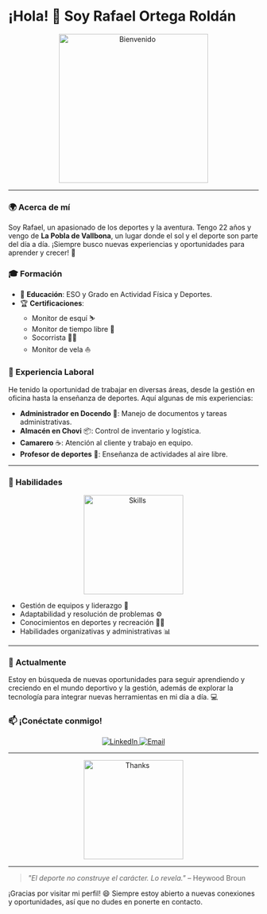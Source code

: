 # ¡Hola! 👋 Soy Rafael Ortega Roldán

<div align="center">
  <img src="https://media.giphy.com/media/vFKqnCdLPNOKc/giphy.gif" alt="Bienvenido" width="300"/>
</div>

---

### 🌍 Acerca de mí

Soy Rafael, un apasionado de los deportes y la aventura. Tengo 22 años y vengo de **La Pobla de Vallbona**, un lugar donde el sol y el deporte son parte del día a día. ¡Siempre busco nuevas experiencias y oportunidades para aprender y crecer! 🚀

### 🎓 Formación

- 📘 **Educación**: ESO y Grado en Actividad Física y Deportes.
- 🏆 **Certificaciones**:
  - Monitor de esquí ⛷️
  - Monitor de tiempo libre 🎈
  - Socorrista 🏊‍♂️
  - Monitor de vela ⛵

### 💼 Experiencia Laboral

He tenido la oportunidad de trabajar en diversas áreas, desde la gestión en oficina hasta la enseñanza de deportes. Aquí algunas de mis experiencias:

- **Administrador en Docendo** 🏢: Manejo de documentos y tareas administrativas.
- **Almacén en Chovi** 📦: Control de inventario y logística.
- **Camarero** ☕: Atención al cliente y trabajo en equipo.
- **Profesor de deportes** 🏀: Enseñanza de actividades al aire libre.

---

### 🚀 Habilidades

<div align="center">
  <img src="https://media.giphy.com/media/5xaOcLGvzHxDKjufnLW/giphy.gif" alt="Skills" width="200"/>
</div>

- Gestión de equipos y liderazgo 🏅
- Adaptabilidad y resolución de problemas ⚙️
- Conocimientos en deportes y recreación 🏃‍♂️
- Habilidades organizativas y administrativas 📊

---

### 🌱 Actualmente

Estoy en búsqueda de nuevas oportunidades para seguir aprendiendo y creciendo en el mundo deportivo y la gestión, además de explorar la tecnología para integrar nuevas herramientas en mi día a día. 💻

### 📫 ¡Conéctate conmigo!

<div align="center">
  <a href="https://www.linkedin.com/in/rafael-username">
    <img src="https://img.shields.io/badge/LinkedIn-0077B5?style=for-the-badge&logo=linkedin&logoColor=white" alt="LinkedIn"/>
  </a>
  <a href="mailto:tuemail@example.com">
    <img src="https://img.shields.io/badge/Email-D14836?style=for-the-badge&logo=gmail&logoColor=white" alt="Email"/>
  </a>
</div>

---

<div align="center">
  <img src="https://media.giphy.com/media/l0MYt5jPR6QX5pnqM/giphy.gif" alt="Thanks" width="200"/>
</div>

---

> _"El deporte no construye el carácter. Lo revela."_ – Heywood Broun

¡Gracias por visitar mi perfil! 😄 Siempre estoy abierto a nuevas conexiones y oportunidades, así que no dudes en ponerte en contacto.

